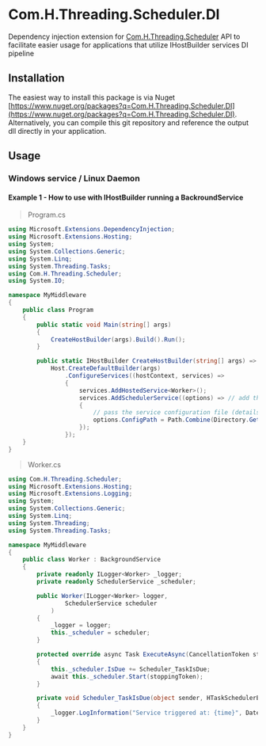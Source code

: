 # Com.H.Threading.Scheduler.DI
Dependency injection extension for [Com.H.Threading.Scheduler](https://github.com/H7O/Com.H.Threading.Scheduler) API to facilitate easier usage for applications that utilize IHostBuilder services DI pipeline

## Installation
The easiest way to install this package is via Nuget [https://www.nuget.org/packages?q=Com.H.Threading.Scheduler.DI](https://www.nuget.org/packages?q=Com.H.Threading.Scheduler.DI).
Alternatively, you can compile this git repository and reference the output dll directly in your application.

## Usage
### Windows service / Linux Daemon
#### Example 1 - How to use with IHostBuilder running a BackroundService

> Program.cs
```c#
using Microsoft.Extensions.DependencyInjection;
using Microsoft.Extensions.Hosting;
using System;
using System.Collections.Generic;
using System.Linq;
using System.Threading.Tasks;
using Com.H.Threading.Scheduler;
using System.IO;

namespace MyMiddleware
{
    public class Program
    {
        public static void Main(string[] args)
        {
            CreateHostBuilder(args).Build().Run();
        }

        public static IHostBuilder CreateHostBuilder(string[] args) =>
            Host.CreateDefaultBuilder(args)
                .ConfigureServices((hostContext, services) =>
                {
                    services.AddHostedService<Worker>();
                    services.AddSchedulerService((options) => // add the scheduler to services DI pipeline
                    {
                        // pass the service configuration file (details on this can be found under https://github.com/H7O/Com.H.Threading.Scheduler project
                        options.ConfigPath = Path.Combine(Directory.GetCurrentDirectory(), "tasks.xml");
                    });
                });
    }
}

```
> Worker.cs
```c#
using Com.H.Threading.Scheduler;
using Microsoft.Extensions.Hosting;
using Microsoft.Extensions.Logging;
using System;
using System.Collections.Generic;
using System.Linq;
using System.Threading;
using System.Threading.Tasks;

namespace MyMiddleware
{
    public class Worker : BackgroundService
    {
        private readonly ILogger<Worker> _logger;
        private readonly SchedulerService _scheduler;

        public Worker(ILogger<Worker> logger,
                SchedulerService scheduler
            )
        {
            _logger = logger;
            this._scheduler = scheduler;
        }

        protected override async Task ExecuteAsync(CancellationToken stoppingToken)
        {
            this._scheduler.IsDue += Scheduler_TaskIsDue;
            await this._scheduler.Start(stoppingToken);
        }

        private void Scheduler_TaskIsDue(object sender, HTaskSchedulerEventArgs e)
        {
            _logger.LogInformation("Service triggered at: {time}", DateTimeOffset.Now);
        }
    }
}

```
